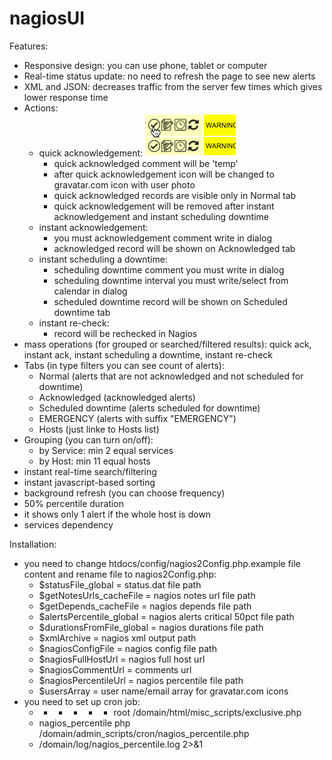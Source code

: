 # nagiosUI
Features:
* Responsive design: you can use phone, tablet or computer
* Real-time status update: no need to refresh the page to see new alerts
* XML and JSON: decreases traffic from the server few times which gives lower response time
* Actions:
  * quick acknowledgement:
    ![Image of quickAck](https://github.com/Ivinco/nagiosUI/blob/master/htdocs/images/examples/quick.gif)
    - quick acknowledged comment will be 'temp'
    - after quick acknowledgement icon will be changed to gravatar.com icon with user photo
    - quick acknowledged records are visible only in Normal tab
    - quick acknowledgement will be removed after instant acknowledgement and instant scheduling downtime
  * instant acknowledgement:
    - you must acknowledgement comment write in dialog
    - acknowledged record will be shown on Acknowledged tab
  * instant scheduling a downtime:
    - scheduling downtime comment you must write in dialog
    - scheduling downtime interval you must write/select from calendar in dialog
    - scheduled downtime record will be shown on Scheduled downtime tab
  * instant re-check:
    - record will be rechecked in Nagios
* mass operations (for grouped or searched/filtered results): quick ack, instant ack, instant scheduling a downtime, instant re-check
* Tabs (in type filters you can see count of alerts):
  - Normal (alerts that are not acknowledged and not scheduled for downtime)
  - Acknowledged (acknowledged alerts)
  - Scheduled downtime (alerts scheduled for downtime)
  - EMERGENCY (alerts with suffix "EMERGENCY")
  - Hosts (just linke to Hosts list)
* Grouping (you can turn on/off):
  - by Service: min 2 equal services
  - by Host: min 11 equal hosts
* instant real-time search/filtering
* instant javascript-based sorting
* background refresh (you can choose frequency)
* 50% percentile duration
* it shows only 1 alert if the whole host is down
* services dependency

Installation:
* you need to change htdocs/config/nagios2Config.php.example file content and rename file to nagios2Config.php:
  - $statusFile_global        = status.dat file path
  - $getNotesUrls_cacheFile   = nagios notes url file path
  - $getDepends_cacheFile     = nagios depends file path
  - $alertsPercentile_global  = nagios alerts critical 50pct file path
  - $durationsFromFile_global = nagios durations file path
  - $xmlArchive               = nagios xml output path
  - $nagiosConfigFile         = nagios config file path
  - $nagiosFullHostUrl        = nagios full host url
  - $nagiosCommentUrl         = comments url
  - $nagiosPercentileUrl      = nagios percentile file path
  - $usersArray               = user name/email array for gravatar.com icons
* you need to set up cron job:
  - * * * * * root /domain/html/misc_scripts/exclusive.php
  - nagios_percentile php /domain/admin_scripts/cron/nagios_percentile.php
  - /domain/log/nagios_percentile.log 2>&1
